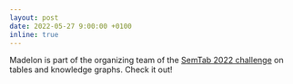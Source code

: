 ```yaml
---
layout: post
date: 2022-05-27 9:00:00 +0100
inline: true
---
```


Madelon is part of the organizing team of the [SemTab 2022 challenge](https://sem-tab-challenge.github.io/2022/) on tables and knowledge graphs. Check it out!